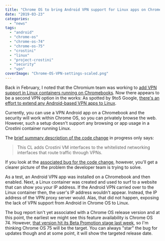 ```yaml
---
title: "Chrome OS to bring Android VPN support for Linux apps on Chromebooks"
date: "2019-03-23"
categories: 
  - "news"
tags: 
  - "android"
  - "chrome-os"
  - "chrome-os-74"
  - "chrome-os-75"
  - "crostini"
  - "linux"
  - "project-crostini"
  - "security"
  - "vpn"
coverImage: "Chrome-OS-VPN-settings-scaled.png"
---
```


Back in February, I noted that the Chromium team was working to [add VPN support in Linux containers running on Chromebooks](https://www.aboutchromebooks.com/news/vpn-tun-support-linux-on-chromebooks-project-crostini/). Now there appears to be a second VPN option in the works: As spotted by 9to5 Google, [there's an effort to extend any Android-based VPN apps to Linux](https://9to5google.com/2019/03/22/linux-apps-chrome-os-android-vpn/).

Currently, you can use a VPN Android app on a Chromebook and the security will work within Chrome OS, so you can privately browse the web. However, such a setup doesn't support any browsing or app usage in a Crostini container running Linux.

The [brief summary description of the code change](https://chromium-review.googlesource.com/c/chromiumos/platform2/+/1536031) in progress only says:

> This CL adds Crostini VM interfaces to the whitelisted networking interfaces that route traffic through VPNs.

If you look at the [associated bug for the code change](https://bugs.chromium.org/p/chromium/issues/detail?id=834585), however, you'll get a clearer picture of the problem the developer team is trying to solve.

As a test, an Android VPN app was installed on a Chromebook and then enabled. Next, a Linux container was created and used to surf to a website that can show you your IP address. If the Android VPN carried over to the Linux container then, the user's IP address wouldn't appear. Instead, the IP address of the VPN proxy server would. Alas, that did not happen, exposing the lack of VPN support from Android in Chrome OS to Linux.

The bug report isn't yet associated with a Chrome OS release version and at this point, the earliest we might see this feature availability is Chrome OS 74. However, [that version hit its Beta Promotion stage last week](https://chromiumdash.appspot.com/schedule), so I'm thinking Chrome OS 75 will be the target. You can always "star" the bug for updates though and at some point, it will show the targeted release date.
